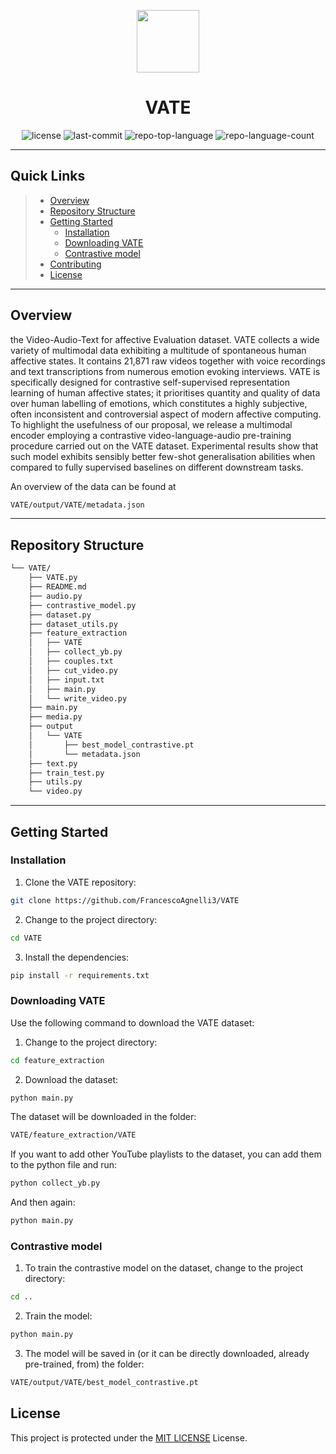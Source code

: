 <p align="center">
  <img src="https://cdn-icons-png.flaticon.com/512/6295/6295417.png" width="100" />
</p>
<p align="center">
    <h1 align="center">VATE</h1>
</p>
<p align="center">
	<img src="https://img.shields.io/github/license/FrancescoAgnelli3/VATE?style=flat&color=0080ff" alt="license">
	<img src="https://img.shields.io/github/last-commit/FrancescoAgnelli3/VATE?style=flat&logo=git&logoColor=white&color=0080ff" alt="last-commit">
	<img src="https://img.shields.io/github/languages/top/FrancescoAgnelli3/VATE?style=flat&color=0080ff" alt="repo-top-language">
	<img src="https://img.shields.io/github/languages/count/FrancescoAgnelli3/VATE?style=flat&color=0080ff" alt="repo-language-count">
<p>
<hr>

##  Quick Links

> - [ Overview](#-Overview)
> - [ Repository Structure](#-Repository-Structure)
> - [ Getting Started](#-Getting-Started)
>   - [ Installation](#-Installation)
>   - [ Downloading VATE](#-Downloading-VATE)
>   - [ Contrastive model](#-Contrastive-Model)
> - [ Contributing](#-Contributing)
> - [ License](#-License)

---

##  Overview

the Video-Audio-Text for affective Evaluation dataset. VATE collects a wide variety of multimodal data exhibiting a multitude of spontaneous human affective states. It contains 21,871 raw videos together with voice recordings and text transcriptions from numerous emotion evoking interviews. VATE is specifically designed for contrastive self-supervised representation learning of human affective states; it prioritises quantity and quality of data over human labelling of emotions, which constitutes a highly subjective, often inconsistent and controversial aspect of modern affective computing. To highlight the usefulness of our proposal, we release a multimodal encoder employing a contrastive video-language-audio pre-training procedure carried out on the VATE dataset. Experimental results show that such model exhibits sensibly better few-shot generalisation abilities when compared to fully supervised baselines on different downstream tasks.

An overview of the data can be found at

```sh
VATE/output/VATE/metadata.json
```

---

##  Repository Structure

```sh
└── VATE/
    ├── VATE.py
    ├── README.md
    ├── audio.py
    ├── contrastive_model.py
    ├── dataset.py
    ├── dataset_utils.py
    ├── feature_extraction
    │   ├── VATE
    │   ├── collect_yb.py
    │   ├── couples.txt
    │   ├── cut_video.py
    │   ├── input.txt
    │   ├── main.py
    │   └── write_video.py
    ├── main.py
    ├── media.py
    ├── output
    │   └── VATE
    │       ├── best_model_contrastive.pt
    │       └── metadata.json
    ├── text.py
    ├── train_test.py
    ├── utils.py
    └── video.py
```

---

##  Getting Started


###  Installation

1. Clone the VATE repository:

```sh
git clone https://github.com/FrancescoAgnelli3/VATE
```

2. Change to the project directory:

```sh
cd VATE
```

3. Install the dependencies:

```sh
pip install -r requirements.txt
```

###  Downloading VATE

Use the following command to download the VATE dataset:

1. Change to the project directory:

```sh
cd feature_extraction
```

2. Download the dataset:

```sh
python main.py
```

The dataset will be downloaded in the folder:

```sh
VATE/feature_extraction/VATE
```

If you want to add other YouTube playlists to the dataset, you can add them to the python file and run: 

```sh
python collect_yb.py
```

And then again:

```sh
python main.py
```

###  Contrastive model

1. To train the contrastive model on the dataset, change to the project directory:

```sh
cd ..
```

2. Train the model:

```sh
python main.py
```

3. The model will be saved in (or it can be directly downloaded, already pre-trained, from) the folder:

```sh
VATE/output/VATE/best_model_contrastive.pt
```
<!-- 
##  Contributing

Contributions are welcome! Here are several ways you can contribute:

- **[Submit Pull Requests](https://github.com/FrancescoAgnelli3/VATE/blob/main/CONTRIBUTING.md)**: Review open PRs, and submit your own PRs.
- **[Join the Discussions](https://github.com/FrancescoAgnelli3/VATE/discussions)**: Share your insights, provide feedback, or ask questions.
- **[Report Issues](https://github.com/FrancescoAgnelli3/VATE/issues)**: Submit bugs found or log feature requests for VATE.

<details closed>
    <summary>Contributing Guidelines</summary>

1. **Fork the Repository**: Start by forking the project repository to your GitHub account.
2. **Clone Locally**: Clone the forked repository to your local machine using a Git client.
   ```sh
   git clone https://github.com/FrancescoAgnelli3/VATE
   ```
3. **Create a New Branch**: Always work on a new branch, giving it a descriptive name.
   ```sh
   git checkout -b new-feature-x
   ```
4. **Make Your Changes**: Develop and test your changes locally.
5. **Commit Your Changes**: Commit with a clear message describing your updates.
   ```sh
   git commit -m 'Implemented new feature x.'
   ```
6. **Push to GitHub**: Push the changes to your forked repository.
   ```sh
   git push origin new-feature-x
   ```
7. **Submit a Pull Request**: Create a PR against the original project repository. Clearly describe the changes and their motivations.

Once your PR is reviewed and approved, it will be merged into the main branch.

</details>

--- -->

##  License

This project is protected under the [MIT LICENSE](https://choosealicense.com/licenses/mit/) License.

